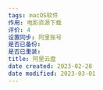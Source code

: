 ```yaml
---
tags: macOS软件
作用: 电影资源下载
评价: 4
设置同步: 阿里账号
是否已备份:
是否已重装:
title: 阿里云盘
date created: 2023-02-28
date modified: 2023-03-01
---
```

